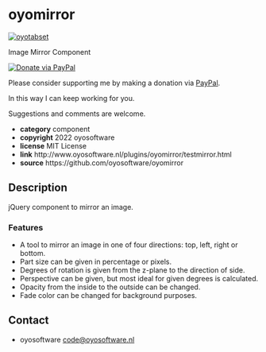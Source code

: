 # oyomirror
<a href="http://oyosoftware.nl/plugins/oyomirror/testmirror.html" target="_blank">
  <img src="http://oyosoftware.nl/plugins/oyomirror/oyomirror.jpg" alt="oyotabset">
</a>
<p>Image Mirror Component</p>
<a href="https://www.paypal.com/cgi-bin/webscr?cmd=_donations&amp;currency_code=EUR&amp;business=code@oyosoftware.nl&amp;item_name=donation%20for%20oyomirror" rel="nofollow">
  <img src="https://www.paypalobjects.com/en_US/i/btn/btn_donate_LG.gif" alt="Donate via PayPal" style="max-width: 100%;vertical-align: top">
</a>
<div>
<p style="max-width: 100%;vertical-align: middle">Please consider supporting me by making a donation via <a href="https://www.paypal.com/cgi-bin/webscr?cmd=_donations&amp;currency_code=EUR&amp;business=code@oyosoftware.nl&amp;item_name=donation%20for%20oyomirror" rel="nofollow">PayPal</a>.</p>
<p>In this way I can keep working for you.</p>
<p>Suggestions and comments are welcome.</p>
</div>
<ul>
  <li><strong>category</strong> component</li>
  <li><strong>copyright</strong> 2022 oyosoftware </li>
  <li><strong>license</strong> MIT License</li>
  <li><strong>link</strong> http://www.oyosoftware.nl/plugins/oyomirror/testmirror.html</li>
  <li><strong>source</strong> https://github.com/oyosoftware/oyomirror</li>
</ul>
<h2>Description</h2>
<p>jQuery component to mirror an image.</p>
<h3>Features</h3>
<ul>
  <li>A tool to mirror an image in one of four directions: top, left, right or bottom.</li>
  <li>Part size can be given in percentage or pixels.</li>
  <li>Degrees of rotation is given from the z-plane to the direction of side.</li>
  <li>Perspective can be given, but most ideal for given degrees is calculated.</li>
  <li>Opacity from the inside to the outside can be changed.</li>
  <li>Fade color can be changed for background purposes.</li>
</ul>
<h2>Contact</h2>
<ul>
<li>oyosoftware <a href="mailto:code@oyosoftware.nl">code@oyosoftware.nl</a></li>
</ul>


